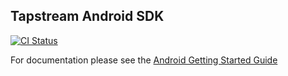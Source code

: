 ## Tapstream Android SDK

[![CI Status](http://img.shields.io/travis/tapstream/tapstream-sdk-android.svg?style=flat)](https://travis-ci.org/tapstream/tapstream-sdk-android)

For documentation please see the [Android Getting Started Guide](https://tapstream.com/developer/android/integration/)


